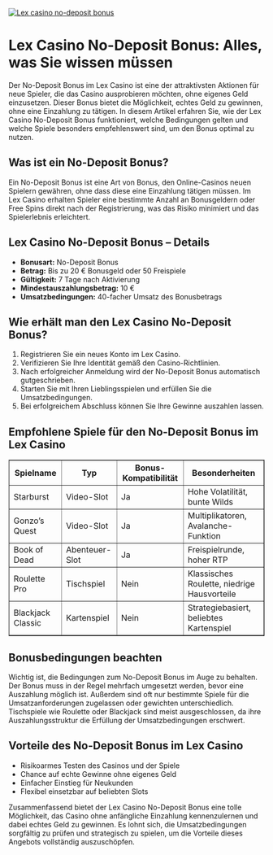 [![Lex casino no-deposit bonus](https://123-caf.pages.dev/gitsignup.png)](https://vrmoo.ru/Bt82HjjY)

<h1>Lex Casino No-Deposit Bonus: Alles, was Sie wissen müssen</h1>  <p>Der No-Deposit Bonus im Lex Casino ist eine der attraktivsten Aktionen für neue Spieler, die das Casino ausprobieren möchten, ohne eigenes Geld einzusetzen. Dieser Bonus bietet die Möglichkeit, echtes Geld zu gewinnen, ohne eine Einzahlung zu tätigen. In diesem Artikel erfahren Sie, wie der Lex Casino No-Deposit Bonus funktioniert, welche Bedingungen gelten und welche Spiele besonders empfehlenswert sind, um den Bonus optimal zu nutzen.</p>  <h2>Was ist ein No-Deposit Bonus?</h2>  <p>Ein No-Deposit Bonus ist eine Art von Bonus, den Online-Casinos neuen Spielern gewähren, ohne dass diese eine Einzahlung tätigen müssen. Im Lex Casino erhalten Spieler eine bestimmte Anzahl an Bonusgeldern oder Free Spins direkt nach der Registrierung, was das Risiko minimiert und das Spielerlebnis erleichtert.</p>  <h2>Lex Casino No-Deposit Bonus – Details</h2>  <ul>   <li><strong>Bonusart:</strong> No-Deposit Bonus</li>   <li><strong>Betrag:</strong> Bis zu 20 € Bonusgeld oder 50 Freispiele</li>   <li><strong>Gültigkeit:</strong> 7 Tage nach Aktivierung</li>   <li><strong>Mindestauszahlungsbetrag:</strong> 10 €</li>   <li><strong>Umsatzbedingungen:</strong> 40-facher Umsatz des Bonusbetrags</li> </ul>  <h2>Wie erhält man den Lex Casino No-Deposit Bonus?</h2>  <ol>   <li>Registrieren Sie ein neues Konto im Lex Casino.</li>   <li>Verifizieren Sie Ihre Identität gemäß den Casino-Richtlinien.</li>   <li>Nach erfolgreicher Anmeldung wird der No-Deposit Bonus automatisch gutgeschrieben.</li>   <li>Starten Sie mit Ihren Lieblingsspielen und erfüllen Sie die Umsatzbedingungen.</li>   <li>Bei erfolgreichem Abschluss können Sie Ihre Gewinne auszahlen lassen.</li> </ol>  <h2>Empfohlene Spiele für den No-Deposit Bonus im Lex Casino</h2>  <table border="1" cellpadding="8" cellspacing="0" style="border-collapse: collapse; width: 100%;">   <thead>     <tr>       <th>Spielname</th>       <th>Typ</th>       <th>Bonus-Kompatibilität</th>       <th>Besonderheiten</th>     </tr>   </thead>   <tbody>     <tr>       <td>Starburst</td>       <td>Video-Slot</td>       <td>Ja</td>       <td>Hohe Volatilität, bunte Wilds</td>     </tr>     <tr>       <td>Gonzo’s Quest</td>       <td>Video-Slot</td>       <td>Ja</td>       <td>Multiplikatoren, Avalanche-Funktion</td>     </tr>     <tr>       <td>Book of Dead</td>       <td>Abenteuer-Slot</td>       <td>Ja</td>       <td>Freispielrunde, hoher RTP</td>     </tr>     <tr>       <td>Roulette Pro</td>       <td>Tischspiel</td>       <td>Nein</td>       <td>Klassisches Roulette, niedrige Hausvorteile</td>     </tr>     <tr>       <td>Blackjack Classic</td>       <td>Kartenspiel</td>       <td>Nein</td>       <td>Strategiebasiert, beliebtes Kartenspiel</td>     </tr>   </tbody> </table>  <h2>Bonusbedingungen beachten</h2>  <p>Wichtig ist, die Bedingungen zum No-Deposit Bonus im Auge zu behalten. Der Bonus muss in der Regel mehrfach umgesetzt werden, bevor eine Auszahlung möglich ist. Außerdem sind oft nur bestimmte Spiele für die Umsatzanforderungen zugelassen oder gewichten unterschiedlich. Tischspiele wie Roulette oder Blackjack sind meist ausgeschlossen, da ihre Auszahlungsstruktur die Erfüllung der Umsatzbedingungen erschwert.</p>  <h2>Vorteile des No-Deposit Bonus im Lex Casino</h2>  <ul>   <li>Risikoarmes Testen des Casinos und der Spiele</li>   <li>Chance auf echte Gewinne ohne eigenes Geld</li>   <li>Einfacher Einstieg für Neukunden</li>   <li>Flexibel einsetzbar auf beliebten Slots</li> </ul>  <p>Zusammenfassend bietet der Lex Casino No-Deposit Bonus eine tolle Möglichkeit, das Casino ohne anfängliche Einzahlung kennenzulernen und dabei echtes Geld zu gewinnen. Es lohnt sich, die Umsatzbedingungen sorgfältig zu prüfen und strategisch zu spielen, um die Vorteile dieses Angebots vollständig auszuschöpfen.</p>
